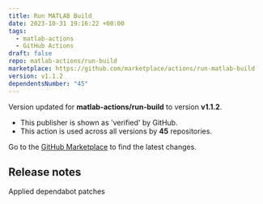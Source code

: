 ```yaml
---
title: Run MATLAB Build
date: 2023-10-31 19:16:22 +00:00
tags:
  - matlab-actions
  - GitHub Actions
draft: false
repo: matlab-actions/run-build
marketplace: https://github.com/marketplace/actions/run-matlab-build
version: v1.1.2
dependentsNumber: "45"
---
```



Version updated for **matlab-actions/run-build** to version **v1.1.2**.
- This publisher is shown as 'verified' by GitHub.
- This action is used across all versions by **45** repositories.

Go to the [GitHub Marketplace](https://github.com/marketplace/actions/run-matlab-build) to find the latest changes.

## Release notes

Applied dependabot patches
